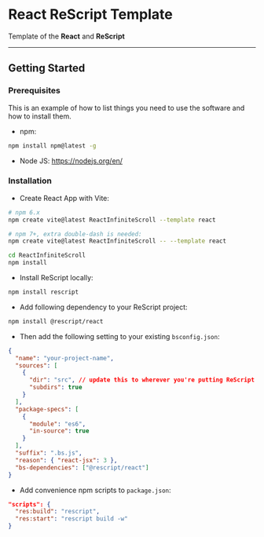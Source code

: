 # React ReScript Template

Template of the **React** and **ReScript**

---

## Getting Started
### Prerequisites

This is an example of how to list things you need to use the software and how to install them.

- npm:

```sh
npm install npm@latest -g
```

- Node JS:
<https://nodejs.org/en/>

### Installation

- Create React App with Vite:

```sh
# npm 6.x
npm create vite@latest ReactInfiniteScroll --template react

# npm 7+, extra double-dash is needed:
npm create vite@latest ReactInfiniteScroll -- --template react

cd ReactInfiniteScroll
npm install
```

- Install ReScript locally:

```sh
npm install rescript
```

- Add following dependency to your ReScript project:

```sh
npm install @rescript/react
```

- Then add the following setting to your existing `bsconfig.json`:

```json
{
  "name": "your-project-name",
  "sources": [
    {
      "dir": "src", // update this to wherever you're putting ReScript files
      "subdirs": true
    }
  ],
  "package-specs": [
    {
      "module": "es6",
      "in-source": true
    }
  ],
  "suffix": ".bs.js",
  "reason": { "react-jsx": 3 },
  "bs-dependencies": ["@rescript/react"]
}
```
* Add convenience npm scripts to `package.json`:
```json
"scripts": {
  "res:build": "rescript",
  "res:start": "rescript build -w"
}
```
